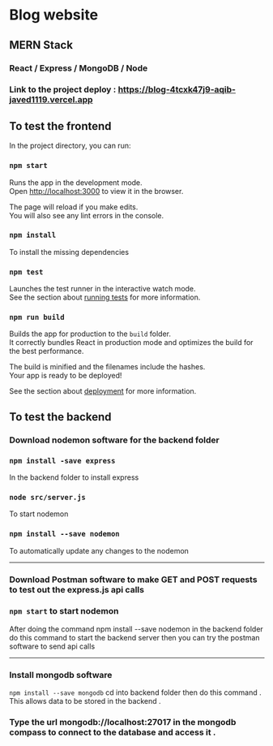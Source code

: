 
# Blog website 
## MERN Stack
### React / Express / MongoDB / Node
### Link to the project deploy : https://blog-4tcxk47j9-aqib-javed1119.vercel.app 

## To test the frontend

In the project directory, you can run:

### `npm start`

Runs the app in the development mode.\
Open [http://localhost:3000](http://localhost:3000) to view it in the browser.

The page will reload if you make edits.\
You will also see any lint errors in the console.

### `npm install`

To install the missing dependencies 

### `npm test`

Launches the test runner in the interactive watch mode.\
See the section about [running tests](https://facebook.github.io/create-react-app/docs/running-tests) for more information.

### `npm run build`

Builds the app for production to the `build` folder.\
It correctly bundles React in production mode and optimizes the build for the best performance.

The build is minified and the filenames include the hashes.\
Your app is ready to be deployed!

See the section about [deployment](https://facebook.github.io/create-react-app/docs/deployment) for more information.


## To test the backend

### Download nodemon software for the backend folder 
### `npm install -save express` 
In the backend folder to install express
### `node src/server.js` 
To start nodemon 
### `npm install --save nodemon ` 
To automatically update any changes to the nodemon 

---

### Download Postman software to make GET and POST requests to test out the express.js api calls 

### `npm start` to start nodemon 
After doing the command npm install --save nodemon  in the backend folder do this command to start the backend server then you can try the postman software to send api calls 

--- 
### Install mongodb software  
`npm install --save mongodb` 
cd into backend folder then do this command . This allows data to be stored in the backend . 

### Type the url mongodb://localhost:27017 in the mongodb compass to connect to the database and access it .





